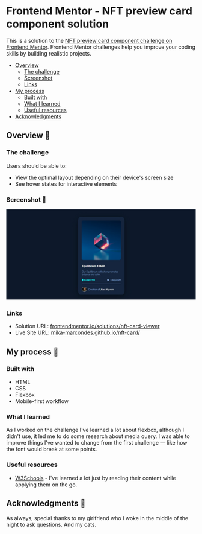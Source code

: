 # Frontend Mentor - NFT preview card component solution

This is a solution to the [NFT preview card component challenge on Frontend Mentor](https://www.frontendmentor.io/challenges/nft-preview-card-component-SbdUL_w0U). Frontend Mentor challenges help you improve your coding skills by building realistic projects. 

- [Overview](#overview)
    - [The challenge](#the-challenge)
    - [Screenshot](#screenshot)
    - [Links](#links)
- [My process](#my-process)
    - [Built with](#built-with)
    - [What I learned](#what-i-learned)
    - [Useful resources](#useful-resources)
- [Acknowledgments](#acknowledgments)

## Overview 👀

### The challenge

Users should be able to:

- View the optimal layout depending on their device's screen size
- See hover states for interactive elements

### Screenshot 📸

![](./design/design-preview.jpg)

### Links

- Solution URL: [frontendmentor.io/solutions/nft-card-viewer](https://www.frontendmentor.io/solutions/nft-card-viewer-5niSYXwti)
- Live Site URL: [mika-marcondes.github.io/nft-card/](https://mika-marcondes.github.io/nft-card/)

## My process 🔎

### Built with

- HTML
- CSS
- Flexbox
- Mobile-first workflow

### What I learned

As I worked on the challenge I've learned a lot about flexbox, although I didn't use, it led me to do some research about media query. I was able to improve things I've wanted to change from the first challenge — like how the font would break at some points.

### Useful resources

- [W3Schools](https://www.w3schools.com/) - I've learned a lot just by reading their content while applying them on the go.

## Acknowledgments 📢

As always, special thanks to my girlfriend who I woke in the middle of the night to ask questions. And my cats.



